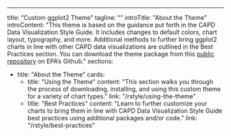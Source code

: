 ---
title: "Custom ggplot2 Theme"
tagline: ""
introTitle: "About the Theme"
introContent: "This theme is based on the guidance put forth in the CAPD Data Visualization Style Guide. It includes changes to default colors, chart layout, typography, and more. Additional methods to further bring ggplot2 charts in line with other CAPD data visualizations are outlined in the Best Practices section. You can download the theme package from this [public repository](https://github.com/USEPA/ggcapdthemes) on EPA’s Github."
sections:
  - title: "About the Theme"
    cards:
      - title: "Using the Theme"
        content: "This section walks you through the process of downloading, installing, and using this custom theme for a variety of chart types."
        link: "/rstyle/using-the-theme"
      - title: "Best Practices"
        content: "Learn to further customize your charts to bring them in line with CAPD Data Visualization Style Guide best practices using additional packages and/or code."
        link: "/rstyle/best-practices"


